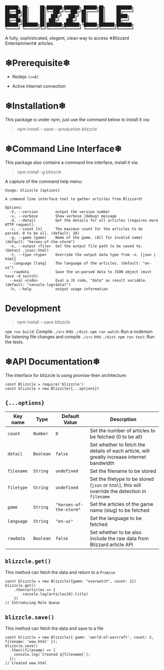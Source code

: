     ██████╗ ██╗     ██╗███████╗███████╗ ██████╗██╗     ███████╗
    ██╔══██╗██║     ██║╚══███╔╝╚══███╔╝██╔════╝██║     ██╔════╝
    ██████╔╝██║     ██║  ███╔╝   ███╔╝ ██║     ██║     █████╗  
    ██╔══██╗██║     ██║ ███╔╝   ███╔╝  ██║     ██║     ██╔══╝  
    ██████╔╝███████╗██║███████╗███████╗╚██████╗███████╗███████╗
    ╚═════╝ ╚══════╝╚═╝╚══════╝╚══════╝ ╚═════╝╚══════╝╚══════╝

A fully, sophisticated, elegent, clean way to access ❄Blizzard Entertainment❄ articles.

# ❄Prerequisite❄

- Nodejs `(>=8)`

- Active Internet connection

# ❄Installation❄

This package is under npm, just use the command below to install it via:

 >npm install --save --production blizzcle 


# ❄Command Line Interface❄

This package also contains a command line interface, install it via:

 >npm install -g blizzcle

 A capture of the command help menu:

```
Usage: blizzcle [options]

A command line interface tool to gather articles from Blizzard!

Options:
  -V, --version        output the version number
  -v, --verbose        Show verbose (debug) message
  -d, --detail         Get the details for all articles (requires more HTTP request).
  -c, --count [n]      The maximun count for the articles to be parsed. 0 to be all. (default: 20)
  -g, --game [game]    Name of the game. (All for invalid name) (default: "heroes-of-the-storm")
  -o, --output <file>  Set the output file path to be saved to. (Detect .json/.html)
  -t, --type <type>    Override the output data type from -o. [json | html]
  --language [lang]    The language of the articles. (default: "en-us")
  --rawdata            Save the un-parsed data to JSON object (must have -d switch)
  --eval <code>        Eval a JS code, "data" as result variable. (default: "console.log(data)")
  -h, --help           output usage information
```

# Development

>npm install --save blizzcle

`npm run build`: Compile `./src` into `./dist`.
`npm run watch`: Run a nodemon for listening file changes and compile `./src` into `./dist`.
`npm run test`: Run the tests.

# ❄API Documentation❄

The interface for blizzcle is using promise-then architecture:

    const Blizzcle = require('blizzcle')
    const blizzcle = new Blizzcle({...options})

## `{...options}`

| Key name | Type  | Default Value  | Descrption |
|---|---|---|---|
`count` | `Number` | `0` | Set the number of articles to be fetched (0 to be all) |
`detail` | `Boolean` | `false` | Set whether to fetch the details of each article, will greatly increase internet bandwidth |
`filename` | `String` | `undefined` | Set the filename to be stored |
`filetype` | `String` | `undefined` | Set the filetype to be stored (`json` or `html`), this will override the detection in `filename` |
`game` | `String` | `"heroes-of-the-storm"` | Set the articles of the game name (slug) to be fetched |
`language` | `String` | `"en-us"` | Set the language to be fetched |
`rawdata` | `Boolean` | `false` | Set whether to be also include the raw data from Blizzard article API |

## `blizzcle.get()`

This method can fetch the data and return to a `Promise`

```
const blizzcle = new Blizzcle({game: "overwatch", count: 1})
blizzcle.get()
    .then(articles => {
        console.log(articles[0].title)
    })
// Introducing Role Queue
```

## `blizzcle.save()`

This method can fetch the data and save to a file

```
const blizzcle = new Blizzcle({ game: 'world-of-warcraft', count: 2, filename: 'wow.html' });
blizzcle.save()
  .then((filename) => {
    console.log(`Created ${filename}`);
  });
// Created wow.html
```